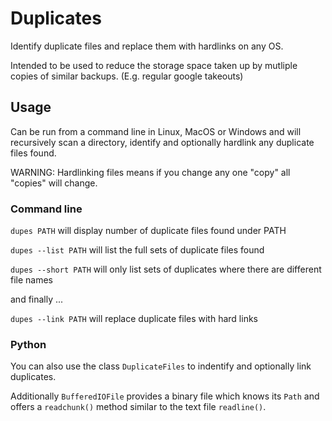 # Duplicates

Identify duplicate files and replace them with hardlinks on any OS.

Intended to be used to reduce the storage space taken up by mutliple copies of similar backups. (E.g. regular google takeouts)

## Usage

Can be run from a command line in Linux, MacOS or Windows and will recursively scan a directory, identify and optionally hardlink any duplicate files found.

WARNING: Hardlinking files means if you change any one "copy" all "copies" will change.

### Command line

`dupes PATH` will display number of duplicate files found under PATH

`dupes --list PATH` will list the full sets of duplicate files found

`dupes --short PATH` will only list sets of duplicates where there are different file names

and finally ...

`dupes --link PATH` will replace duplicate files with hard links

### Python

You can also use the class `DuplicateFiles` to indentify and optionally link duplicates.

Additionally `BufferedIOFile` provides a binary file which knows its `Path` and offers a `readchunk()` method similar to the text file `readline()`.
